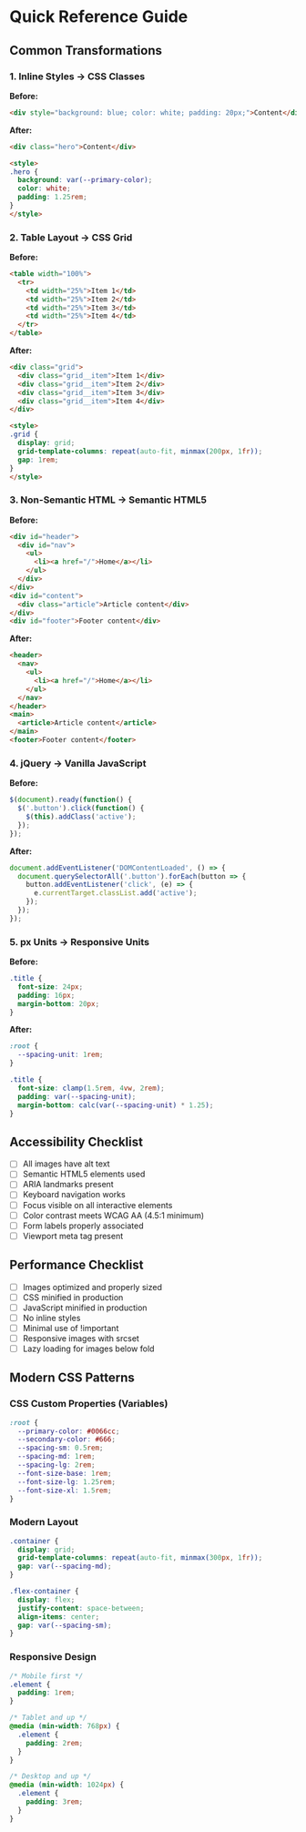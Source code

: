 # Quick Reference Guide

## Common Transformations

### 1. Inline Styles → CSS Classes

**Before:**
```html
<div style="background: blue; color: white; padding: 20px;">Content</div>
```

**After:**
```html
<div class="hero">Content</div>

<style>
.hero {
  background: var(--primary-color);
  color: white;
  padding: 1.25rem;
}
</style>
```

### 2. Table Layout → CSS Grid

**Before:**
```html
<table width="100%">
  <tr>
    <td width="25%">Item 1</td>
    <td width="25%">Item 2</td>
    <td width="25%">Item 3</td>
    <td width="25%">Item 4</td>
  </tr>
</table>
```

**After:**
```html
<div class="grid">
  <div class="grid__item">Item 1</div>
  <div class="grid__item">Item 2</div>
  <div class="grid__item">Item 3</div>
  <div class="grid__item">Item 4</div>
</div>

<style>
.grid {
  display: grid;
  grid-template-columns: repeat(auto-fit, minmax(200px, 1fr));
  gap: 1rem;
}
</style>
```

### 3. Non-Semantic HTML → Semantic HTML5

**Before:**
```html
<div id="header">
  <div id="nav">
    <ul>
      <li><a href="/">Home</a></li>
    </ul>
  </div>
</div>
<div id="content">
  <div class="article">Article content</div>
</div>
<div id="footer">Footer content</div>
```

**After:**
```html
<header>
  <nav>
    <ul>
      <li><a href="/">Home</a></li>
    </ul>
  </nav>
</header>
<main>
  <article>Article content</article>
</main>
<footer>Footer content</footer>
```

### 4. jQuery → Vanilla JavaScript

**Before:**
```javascript
$(document).ready(function() {
  $('.button').click(function() {
    $(this).addClass('active');
  });
});
```

**After:**
```javascript
document.addEventListener('DOMContentLoaded', () => {
  document.querySelectorAll('.button').forEach(button => {
    button.addEventListener('click', (e) => {
      e.currentTarget.classList.add('active');
    });
  });
});
```

### 5. px Units → Responsive Units

**Before:**
```css
.title {
  font-size: 24px;
  padding: 16px;
  margin-bottom: 20px;
}
```

**After:**
```css
:root {
  --spacing-unit: 1rem;
}

.title {
  font-size: clamp(1.5rem, 4vw, 2rem);
  padding: var(--spacing-unit);
  margin-bottom: calc(var(--spacing-unit) * 1.25);
}
```

## Accessibility Checklist

- [ ] All images have alt text
- [ ] Semantic HTML5 elements used
- [ ] ARIA landmarks present
- [ ] Keyboard navigation works
- [ ] Focus visible on all interactive elements
- [ ] Color contrast meets WCAG AA (4.5:1 minimum)
- [ ] Form labels properly associated
- [ ] Viewport meta tag present

## Performance Checklist

- [ ] Images optimized and properly sized
- [ ] CSS minified in production
- [ ] JavaScript minified in production
- [ ] No inline styles
- [ ] Minimal use of !important
- [ ] Responsive images with srcset
- [ ] Lazy loading for images below fold

## Modern CSS Patterns

### CSS Custom Properties (Variables)
```css
:root {
  --primary-color: #0066cc;
  --secondary-color: #666;
  --spacing-sm: 0.5rem;
  --spacing-md: 1rem;
  --spacing-lg: 2rem;
  --font-size-base: 1rem;
  --font-size-lg: 1.25rem;
  --font-size-xl: 1.5rem;
}
```

### Modern Layout
```css
.container {
  display: grid;
  grid-template-columns: repeat(auto-fit, minmax(300px, 1fr));
  gap: var(--spacing-md);
}

.flex-container {
  display: flex;
  justify-content: space-between;
  align-items: center;
  gap: var(--spacing-sm);
}
```

### Responsive Design
```css
/* Mobile first */
.element {
  padding: 1rem;
}

/* Tablet and up */
@media (min-width: 768px) {
  .element {
    padding: 2rem;
  }
}

/* Desktop and up */
@media (min-width: 1024px) {
  .element {
    padding: 3rem;
  }
}
```
